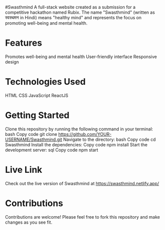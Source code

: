 #Swasthmind
A full-stack website created as a submission for a competitive hackathon named Rubix. The name "Swasthmind" (written as स्वस्थमन in Hindi) means "healthy mind" and represents the focus on promoting well-being and mental health.

# Features
Promotes well-being and mental health
User-friendly interface
Responsive design
# Technologies Used
HTML
CSS
JavaScript
ReactJS
# Getting Started
Clone this repository by running the following command in your terminal:
bash
Copy code
git clone https://github.com/YOUR-USERNAME/Swasthmind.git
Navigate to the directory:
bash
Copy code
cd Swasthmind
Install the dependencies:
Copy code
npm install
Start the development server:
sql
Copy code
npm start
# Live Link
Check out the live version of Swasthmind at https://swasthmind.netlify.app/

# Contributions
Contributions are welcome! Please feel free to fork this repository and make changes as you see fit.
